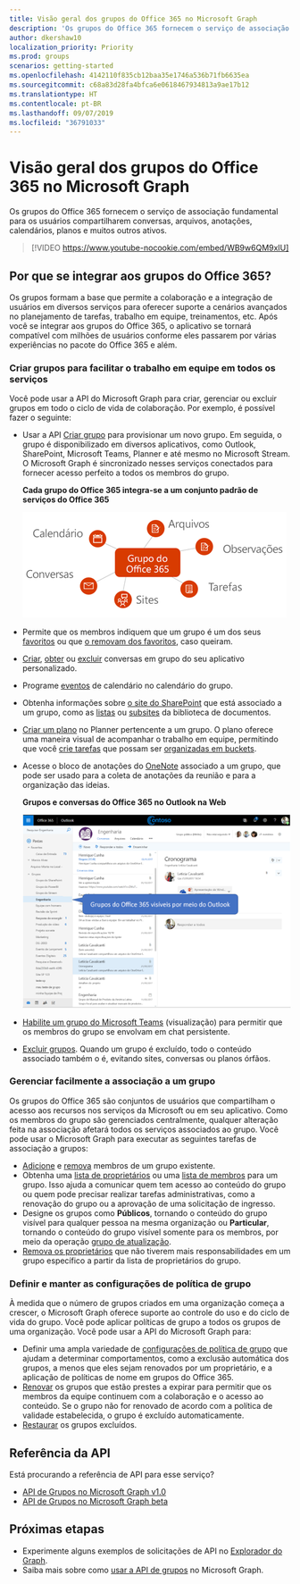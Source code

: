 ```yaml
---
title: Visão geral dos grupos do Office 365 no Microsoft Graph
description: 'Os grupos do Office 365 fornecem o serviço de associação fundamental para os usuários compartilharem conversas, arquivos, anotações, calendários, planos e muitos outros ativos. '
author: dkershaw10
localization_priority: Priority
ms.prod: groups
scenarios: getting-started
ms.openlocfilehash: 4142110f835cb12baa35e1746a536b71fb6635ea
ms.sourcegitcommit: c68a83d28fa4bfca6e0618467934813a9ae17b12
ms.translationtype: HT
ms.contentlocale: pt-BR
ms.lasthandoff: 09/07/2019
ms.locfileid: "36791033"
---
```

# <a name="overview-of-office-365-groups-in-microsoft-graph"></a>Visão geral dos grupos do Office 365 no Microsoft Graph

Os grupos do Office 365 fornecem o serviço de associação fundamental para os usuários compartilharem conversas, arquivos, anotações, calendários, planos e muitos outros ativos. 


> [!VIDEO https://www.youtube-nocookie.com/embed/WB9w6QM9xIU]

## <a name="why-integrate-with-office-365-groups"></a>Por que se integrar aos grupos do Office 365?   

Os grupos formam a base que permite a colaboração e a integração de usuários em diversos serviços para oferecer suporte a cenários avançados no planejamento de tarefas, trabalho em equipe, treinamentos, etc. Após você se integrar aos grupos do Office 365, o aplicativo se tornará compatível com milhões de usuários conforme eles passarem por várias experiências no pacote do Office 365 e além.  
 
### <a name="create-groups-to-facilitate-teamwork-across-services"></a>Criar grupos para facilitar o trabalho em equipe em todos os serviços 
 
Você pode usar a API do Microsoft Graph para criar, gerenciar ou excluir grupos em todo o ciclo de vida de colaboração. Por exemplo, é possível fazer o seguinte:  
 
- Usar a API [Criar grupo](/graph/api/group-post-groups?view=graph-rest-1.0) para provisionar um novo grupo. Em seguida, o grupo é disponibilizado em diversos aplicativos, como Outlook, SharePoint, Microsoft Teams, Planner e até mesmo no Microsoft Stream. O Microsoft Graph é sincronizado nesses serviços conectados para fornecer acesso perfeito a todos os membros do grupo.  
 
    **Cada grupo do Office 365 integra-se a um conjunto padrão de serviços do Office 365**

    ![Diagrama mostrando a integração de grupos do Office 365 a arquivos, observações, tarefas, sites, conversas e calendário](images/office365-groups-concept-overview-related-services-infographic.png)  

- Permite que os membros indiquem que um grupo é um dos seus [favoritos](/graph/api/group-addfavorite?view=graph-rest-1.0) ou que [o removam dos favoritos](/graph/api/group-removefavorite?view=graph-rest-1.0), caso queiram. 
- [Criar](/graph/api/group-post-conversations?view=graph-rest-1.0), [obter](/graph/api/group-get-conversation?view=graph-rest-1.0) ou [excluir](/graph/api/group-delete-conversation?view=graph-rest-1.0) conversas em grupo do seu aplicativo personalizado. 
- Programe [eventos](/graph/api/resources/event?view=graph-rest-1.0) de calendário no calendário do grupo. 
- Obtenha informações sobre [o site do SharePoint](/graph/api/resources/site?view=graph-rest-1.0) que está associado a um grupo, como as [listas](/graph/api/list-list?view=graph-rest-1.0) ou [subsites](/graph/api/site-list-subsites?view=graph-rest-1.0) da biblioteca de documentos. 
- [Criar um plano](/graph/api/planner-post-buckets?view=graph-rest-1.0) no Planner pertencente a um grupo. O plano oferece uma maneira visual de acompanhar o trabalho em equipe, permitindo que você [crie tarefas](/graph/api/planner-post-tasks?view=graph-rest-1.0) que possam ser [organizadas em buckets](/graph/api/planner-post-buckets?view=graph-rest-1.0). 
- Acesse o bloco de anotações do [OneNote](/graph/api/resources/onenote?view=graph-rest-1.0) associado a um grupo, que pode ser usado para a coleta de anotações da reunião e para a organização das ideias. 
  
    **Grupos e conversas do Office 365 no Outlook na Web**

    ![Captura de tela do Outlook na Web com os grupos listados na pasta Grupos](images/office365-groups-concept-overview-groups-in-outlook.png) 

- [Habilite um grupo do Microsoft Teams](/graph/api/team-put-teams?view=graph-rest-beta) (visualização) para permitir que os membros do grupo se envolvam em chat persistente.  
- [Excluir grupos](/graph/api/group-delete?view=graph-rest-1.0). Quando um grupo é excluído, todo o conteúdo associado também o é, evitando sites, conversas ou planos órfãos. 
 
### <a name="manage-group-membership-seamlessly"></a>Gerenciar facilmente a associação a um grupo 
 
Os grupos do Office 365 são conjuntos de usuários que compartilham o acesso aos recursos nos serviços da Microsoft ou em seu aplicativo. Como os membros do grupo são gerenciados centralmente, qualquer alteração feita na associação afetará todos os serviços associados ao grupo. Você pode usar o Microsoft Graph para executar as seguintes tarefas de associação a grupos:
 
- [Adicione](/graph/api/group-post-members?view=graph-rest-1.0) e [remova](/graph/api/group-delete-members?view=graph-rest-1.0) membros de um grupo existente. 
- Obtenha uma [lista de proprietários](/graph/api/group-list-owners?view=graph-rest-1.0) ou uma [lista de membros](/graph/api/group-list-members?view=graph-rest-1.0) para um grupo. Isso ajuda a comunicar quem tem acesso ao conteúdo do grupo ou quem pode precisar realizar tarefas administrativas, como a renovação do grupo ou a aprovação de uma solicitação de ingresso. 
- Designe os grupos como **Públicos**, tornando o conteúdo do grupo visível para qualquer pessoa na mesma organização ou **Particular**, tornando o conteúdo do grupo visível somente para os membros, por meio da operação [grupo de atualização](/graph/api/group-update?view=graph-rest-1.0). 
- [Remova os proprietários](/graph/api/group-delete-owners?view=graph-rest-1.0) que não tiverem mais responsabilidades em um grupo específico a partir da lista de proprietários do grupo. 
 
### <a name="establish-and-maintain-group-policy-settings"></a>Definir e manter as configurações de política de grupo 
 
À medida que o número de grupos criados em uma organização começa a crescer, o Microsoft Graph oferece suporte ao controle do uso e do ciclo de vida do grupo. Você pode aplicar políticas de grupo a todos os grupos de uma organização. Você pode usar a API do Microsoft Graph para:

- Definir uma ampla variedade de [configurações de política de grupo](/graph/api/resources/groupsetting?view=graph-rest-1.0) que ajudam a determinar comportamentos, como a exclusão automática dos grupos, a menos que eles sejam renovados por um proprietário, e a aplicação de políticas de nome em grupos do Office 365. 
- [Renovar](/graph/api/group-renew?view=graph-rest-1.0) os grupos que estão prestes a expirar para permitir que os membros da equipe continuem com a colaboração e o acesso ao conteúdo. Se o grupo não for renovado de acordo com a política de validade estabelecida, o grupo é excluído automaticamente. 
- [Restaurar](/graph/api/directory-deleteditems-restore?view=graph-rest-1.0) os grupos excluídos.

## <a name="api-reference"></a>Referência da API
Está procurando a referência de API para esse serviço?

- [API de Grupos no Microsoft Graph v1.0](/graph/api/resources/groups-overview?view=graph-rest-1.0)
- [API de Grupos no Microsoft Graph beta](/graph/api/resources/groups-overview?view=graph-rest-beta)


## <a name="next-steps"></a>Próximas etapas

- Experimente alguns exemplos de solicitações de API no [Explorador do Graph](https://developer.microsoft.com/graph/graph-explorer). 
- Saiba mais sobre como [usar a API de grupos](/graph/api/resources/groups-overview?view=graph-rest-1.0) no Microsoft Graph.
